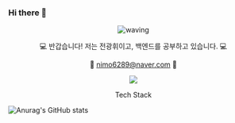 ### Hi there 👋

<div align = "center">
  
<img src="https://camo.githubusercontent.com/0c391b5545096b63cac7def5d0f2eb5c4c43260323d456c2689cc841d2bbdf09/68747470733a2f2f63617073756c652d72656e6465722e76657263656c2e6170702f6170693f747970653d776176696e67266865696768743d32303026746578743d576176696e672126666f6e74416c69676e3d383026666f6e74416c69676e593d343026636f6c6f723d6772616469656e74" alt="waving" data-canonical-src="https://capsule-render.vercel.app/api?type=waving&amp;height=200&amp;text=Jeon Kwang Hwi&amp;fontAlign=80&amp;fontAlignY=40&amp;color=gradient" style="max-width: 100%;">
  
  
  
💻 반갑습니다! 저는 전광휘이고, 백엔드를 공부하고 있습니다. 💻

📧 nimo6289@naver.com 📧

<a href="https://100won-developer.tistory.com/" target="_blank"><img src="https://img.shields.io/badge/TECH_BLOG-배경색?style=for-the-badge&logo=000115&logoColor=000000"/></a>
  
  
  Tech Stack
  
</div>






![Anurag's GitHub stats](https://github-readme-stats.vercel.app/api?username=jeonkwanghwi&show_icons=true&theme=onedark)


  
<!--
**jeonkwanghwi/jeonkwanghwi** is a ✨ _special_ ✨ repository because its `README.md` (this file) appears on your GitHub profile.

Here are some ideas to get you started:

- 🔭 I’m currently working on ...
- 🌱 I’m currently learning ...
- 👯 I’m looking to collaborate on ...
- 🤔 I’m looking for help with ...
- 💬 Ask me about ...
- 📫 How to reach me: ...
- 😄 Pronouns: ...
- ⚡ Fun fact: ...
-->
